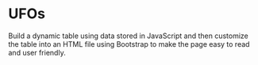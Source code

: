 # UFOs
Build a dynamic table using data stored in JavaScript and then customize the table into an HTML file using Bootstrap to make the page easy to read and user friendly.
